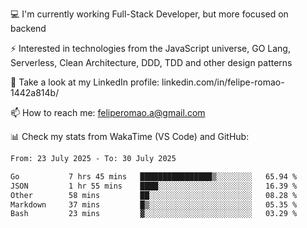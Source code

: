 💻 I'm currently working Full-Stack Developer, but more focused on backend

⚡ Interested in technologies from the JavaScript universe, GO Lang, Serverless, Clean Architecture, DDD, TDD and other design patterns

👥 Take a look at my LinkedIn profile: linkedin.com/in/felipe-romao-1442a814b/

📫 How to reach me: feliperomao.a@gmail.com

📊 Check my stats from WakaTime (VS Code) and GitHub:

<!--START_SECTION:waka-->

```txt
From: 23 July 2025 - To: 30 July 2025

Go           7 hrs 45 mins   ████████████████▒░░░░░░░░   65.94 %
JSON         1 hr 55 mins    ████░░░░░░░░░░░░░░░░░░░░░   16.39 %
Other        58 mins         ██░░░░░░░░░░░░░░░░░░░░░░░   08.28 %
Markdown     37 mins         █▒░░░░░░░░░░░░░░░░░░░░░░░   05.35 %
Bash         23 mins         ▓░░░░░░░░░░░░░░░░░░░░░░░░   03.29 %
```

<!--END_SECTION:waka-->
